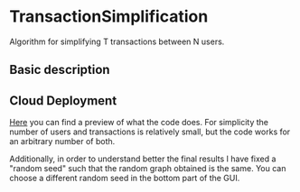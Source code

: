 # TransactionSimplification
Algorithm for simplifying T transactions between N users.


## Basic description 


## Cloud Deployment 

[Here](https://www.wolframcloud.com/obj/2d8bdd6e-f48c-4c34-8ad7-854e1b08ab1a?fbclid=IwAR2x8yOWOkIOtHe8aUba_8H2h7WmrgoPXe3ZNMSQ71sIqe2aGwQD-YpXcb8) you can find a preview of what the code does. For simplicity the number of users and transactions is relatively small, but the code works for an arbitrary number of both. 

Additionally, in order to understand better the final results I have fixed a "random seed" such that the random graph obtained is the same. You can choose a different random seed in the bottom part of the GUI.
